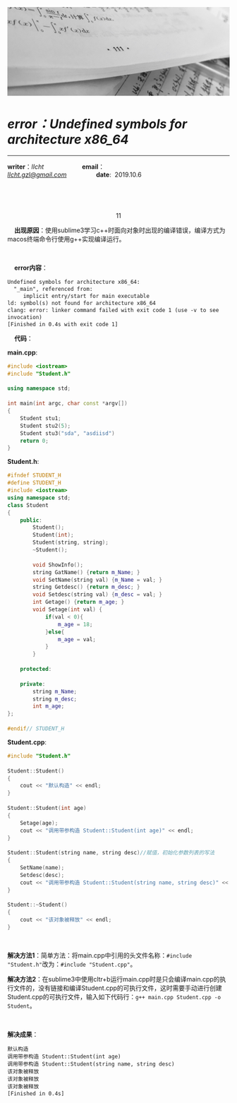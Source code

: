 ![image](https://raw.githubusercontent.com/lIchtg/lichtg.github.io/master/images/6.jpeg)

# _error：Undefined symbols for architecture x86_64_

------

__writer__：*lIcht*  &nbsp;&nbsp;&nbsp;&nbsp;&nbsp;&nbsp;&nbsp;&nbsp;&nbsp;&nbsp;&nbsp;&nbsp;&nbsp;&nbsp;&nbsp;&nbsp;&nbsp;&nbsp;&nbsp;&nbsp; __email__：*lIcht.gzl@gmail.com*&nbsp;&nbsp;&nbsp;&nbsp;&nbsp;&nbsp;&nbsp;&nbsp;&nbsp;&nbsp;&nbsp;&nbsp;&nbsp;&nbsp;&nbsp;&nbsp;&nbsp;__date__:&nbsp;&nbsp;2019.10.6

&nbsp;

&nbsp;

<center>11</center>

&nbsp;&nbsp;&nbsp;&nbsp;**出现原因**：使用sublime3学习c++时面向对象时出现的编译错误，编译方式为macos终端命令行使用g++实现编译运行。

&nbsp;

&nbsp;&nbsp;&nbsp;&nbsp;**error内容**：

```
Undefined symbols for architecture x86_64:
  "_main", referenced from:
     implicit entry/start for main executable
ld: symbol(s) not found for architecture x86_64
clang: error: linker command failed with exit code 1 (use -v to see invocation)
[Finished in 0.4s with exit code 1]
```

&nbsp;&nbsp;&nbsp;&nbsp;**代码**：

**main.cpp**:

```c++
#include <iostream>
#include "Student.h"

using namespace std;

int main(int argc, char const *argv[])
{
	Student stu1;
	Student stu2(5);
	Student stu3("sda", "asdiisd")
	return 0;
}
```

**Student.h**:

```c++
#ifndef STUDENT_H
#define STUDENT_H
#include <iostream>
using namespace std;
class Student
{
	public:
		Student();
		Student(int);
		Student(string, string);
		~Student();

		void ShowInfo();
		string GatName() {return m_Name; }
		void SetName(string val) {m_Name = val; }
		string Getdesc() {return m_desc; }
		void Setdesc(string val) {m_desc = val; }
		int Getage() {return m_age; }
		void Setage(int val) {
			if(val < 0){
				m_age = 18;
			}else{
				m_age = val;
			}
		}

	protected:

	private:
		string m_Name;
		string m_desc;
		int m_age;
};

#endif// STUDENT_H
```

**Student.cpp**:

```c++
#include "Student.h"

Student::Student()
{
	cout << "默认构造" << endl;
}

Student::Student(int age)
{
	Setage(age);
	cout << "调用带参构造 Student::Student(int age)" << endl;
}

Student::Student(string name, string desc)//赋值，初始化参数列表的写法
{
	SetName(name);
	Setdesc(desc);
	cout << "调用带参构造 Student::Student(string name, string desc)" << endl;
}

Student::~Student()
{
	cout << "该对象被释放" << endl;
}
```

&nbsp;

**解决方法1**：简单方法：将main.cpp中引用的头文件名称：`#include "Student.h"`改为：`#include "Student.cpp"`。

**解决方法2**：在sublime3中使用cltr+b运行main.cpp时是只会编译main.cpp的执行文件的，没有链接和编译Student.cpp的可执行文件，这时需要手动进行创建Student.cpp的可执行文件，输入如下代码行：`g++ main.cpp Student.cpp -o Student`。

&nbsp;

**解决成果**：

```
默认构造
调用带参构造 Student::Student(int age)
调用带参构造 Student::Student(string name, string desc)
该对象被释放
该对象被释放
该对象被释放
[Finished in 0.4s]
```





